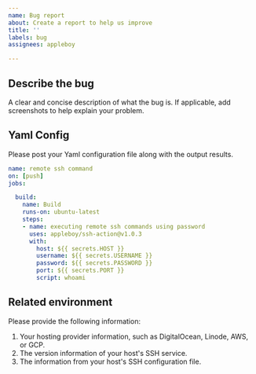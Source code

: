 ```yaml
---
name: Bug report
about: Create a report to help us improve
title: ''
labels: bug
assignees: appleboy

---
```


## Describe the bug

A clear and concise description of what the bug is. If applicable, add screenshots to help explain your problem.

## Yaml Config

Please post your Yaml configuration file along with the output results.

```yaml
name: remote ssh command
on: [push]
jobs:

  build:
    name: Build
    runs-on: ubuntu-latest
    steps:
    - name: executing remote ssh commands using password
      uses: appleboy/ssh-action@v1.0.3
      with:
        host: ${{ secrets.HOST }}
        username: ${{ secrets.USERNAME }}
        password: ${{ secrets.PASSWORD }}
        port: ${{ secrets.PORT }}
        script: whoami
```

## Related environment

Please provide the following information:

1. Your hosting provider information, such as DigitalOcean, Linode, AWS, or GCP.
2. The version information of your host's SSH service.
3. The information from your host's SSH configuration file.
